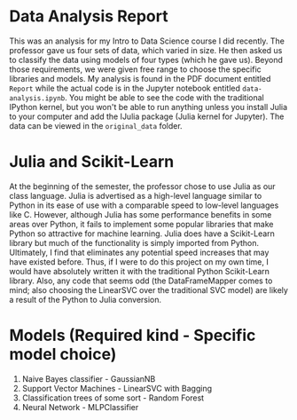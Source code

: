 # Data Analysis Report

This was an analysis for my Intro to Data Science course I did recently. The professor gave us four sets of data, which varied in size. He then asked us to classify the data using models of four types (which he gave us). Beyond those requirements, we were given free range to choose the specific libraries and models. My analysis is found in the PDF document entitled `Report` while the actual code is in the Jupyter notebook entitled `data-analysis.ipynb`. You might be able to see the code with the traditional IPython kernel, but you won't be able to run anything unless you install Julia to your computer and add the IJulia package (Julia kernel for Jupyter). The data can be viewed in the `original_data` folder.

# Julia and Scikit-Learn
At the beginning of the semester, the professor chose to use Julia as our class language. Julia is advertised as a high-level language similar to Python in its ease of use with a comparable speed to low-level languages like C. However, although Julia has some performance benefits in some areas over Python, it fails to implement some popular libraries that make Python so attractive for machine learning. Julia does have a Scikit-Learn library but much of the functionality is simply imported from Python. Ultimately, I find that eliminates any potential speed increases that may have existed before. Thus, if I were to do this project on my own time, I would have absolutely written it with the traditional Python Scikit-Learn library. Also, any code that seems odd (the DataFrameMapper comes to mind; also choosing the LinearSVC over the traditional SVC model) are likely a result of the Python to Julia conversion.

# Models (Required kind - Specific model choice)
1. Naive Bayes classifier - GaussianNB
2. Support Vector Machines - LinearSVC with Bagging
3. Classification trees of some sort - Random Forest
4. Neural Network - MLPClassifier
